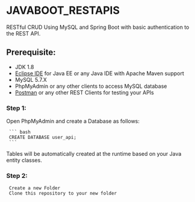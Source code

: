 # JAVABOOT_RESTAPIS

RESTful CRUD Using MySQL and Spring Boot with basic authentication to the REST API.

## Prerequisite:
  *  JDK 1.8
  *  [Eclipse IDE](https://www.eclipse.org/downloads/) for Java EE or any Java IDE with Apache Maven support
  *  MySQL 5.7.X
  *  PhpMyAdmin or any other clients to access MySQL database
  *  [Postman](https://www.getpostman.com/) or any other REST Clients for testing your APIs


### Step 1: 
Open PhpMyAdmin and create a Database as follows:

     ``` bash
     CREATE DATABASE user_api;
     ``` 
     
Tables will be automatically created at the runtime based on your Java entity classes.
     
### Step 2:
     Create a new Folder 
     Clone this repository to your new folder
     
